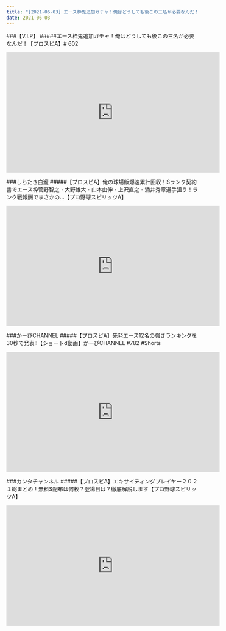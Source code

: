 ```yaml
---
title: "[2021-06-03] エース枠鬼追加ガチャ！俺はどうしても後この三名が必要なんだ！【プロスピA】# 602 他"
date: 2021-06-03
---
```

###【V.I.P】
#####エース枠鬼追加ガチャ！俺はどうしても後この三名が必要なんだ！【プロスピA】# 602
<iframe width="560" height="315" src="https://www.youtube.com/embed/BHb4zpae7kQ" frameborder="0" allow="accelerometer; autoplay; clipboard-write; encrypted-media; gyroscope; picture-in-picture" allowfullscreen></iframe>

###しらたき白瀧
#####【プロスピA】俺の球場飯爆速累計回収！Sランク契約書でエース枠菅野智之・大野雄大・山本由伸・上沢直之・涌井秀章選手狙う！ランク戦報酬でまさかの…【プロ野球スピリッツA】
<iframe width="560" height="315" src="https://www.youtube.com/embed/LdrKrriryss" frameborder="0" allow="accelerometer; autoplay; clipboard-write; encrypted-media; gyroscope; picture-in-picture" allowfullscreen></iframe>

###かーぴCHANNEL
#####【プロスピA】先発エース12名の強さランキングを30秒で発表!!【ショートd動画】かーぴCHANNEL #782 #Shorts
<iframe width="560" height="315" src="https://www.youtube.com/embed/pU-Fo9A2tXU" frameborder="0" allow="accelerometer; autoplay; clipboard-write; encrypted-media; gyroscope; picture-in-picture" allowfullscreen></iframe>

###カンタチャンネル
#####【プロスピA】エキサイティングプレイヤー２０２１総まとめ！無料S配布は何枚？登場日は？徹底解説します【プロ野球スピリッツA】
<iframe width="560" height="315" src="https://www.youtube.com/embed/iwb7ajFQDI0" frameborder="0" allow="accelerometer; autoplay; clipboard-write; encrypted-media; gyroscope; picture-in-picture" allowfullscreen></iframe>

